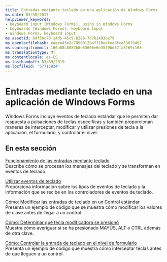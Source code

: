 ```yaml
---
title: Entradas mediante teclado en una aplicación de Windows Forms
ms.date: 03/30/2017
helpviewer_keywords:
- keyboard input [Windows Forms], using in Windows Forms
- keyboards [Windows Forms], keyboard input
- Windows Forms, keyboard input
ms.assetid: 68f5bc70-14d5-45c9-b288-7d7b1493ee79
ms.openlocfilehash: eaeee45e2c7856012b4ff20eefea3fca53679467
ms.sourcegitcommit: 160a88c8087b0e63606e6e35f9bd57fa5f69c168
ms.translationtype: MT
ms.contentlocale: es-ES
ms.lasthandoff: 03/09/2019
ms.locfileid: "57715834"
---
```

# <a name="keyboard-input-in-a-windows-forms-application"></a>Entradas mediante teclado en una aplicación de Windows Forms
Windows Forms incluye eventos de teclado estándar que le permiten dar respuesta a pulsaciones de teclas específicas y también proporcionan maneras de interceptar, modificar y utilizar presiones de tecla a la aplicación, el formulario, y controlar el nivel.  
  
## <a name="in-this-section"></a>En esta sección  
 [Funcionamiento de las entradas mediante teclado](how-keyboard-input-works.md)  
 Describe cómo se procesan los mensajes del teclado y se transforman en eventos de teclado.  
  
 [Utilizar eventos de teclado](using-keyboard-events.md)  
 Proporciona información sobre los tipos de eventos de teclado y la información que se recibe en los controladores de eventos de teclado.  
  
 [Cómo: Modificar las entradas de teclado en un Control estándar](how-to-modify-keyboard-input-to-a-standard-control.md)  
 Presenta un ejemplo de código que se muestra cómo modificar los valores de clave antes de llegar a un control.  
  
 [Cómo: Determinar qué tecla modificadora se presionó](how-to-determine-which-modifier-key-was-pressed.md)  
 Muestra cómo averiguar si se ha presionado MAYÚS, ALT o CTRL además de otra clave.  
  
 [Cómo: Controlar la entrada de teclado en el nivel de formulario](how-to-handle-keyboard-input-at-the-form-level.md)  
 Presenta un ejemplo de código que muestra cómo interceptar teclas antes de que lleguen a un control.
